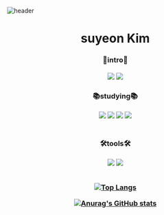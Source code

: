![header](https://capsule-render.vercel.app/api?type=wave&color=FDD7E4&height=200&section=header&text=%20&fontSize=폰트크기)
<h1 align="center">suyeon Kim</h1>

<h3 align = 'center'>🐣intro🐣 <br><br>
<a href=https://www.instagram.com/ssuyn__06/><img src="https://img.shields.io/badge/Instagram-E4405F?style=flat-square&logo=Instagram&logoColor=000000"/></a>
<a href=https://velog.io/@suyeon_06><img src="https://img.shields.io/badge/Velog-20C997?style=flat-square&logo=Velog&logoColor=000000"/></a><br>

<h3 align = 'center'>📚studying📚 <br><br>
<img src="https://img.shields.io/badge/Java-007396?style=flat-square&logo=Java&logoColor=000000"/> 
<img src="https://img.shields.io/badge/C-A8B9CC?style=flat-square&logo=C&logoColor=000000"/>
<img src="https://img.shields.io/badge/Css-1572B6?style=flat-square&logo=CSS3&logoColor=000000"/>
<img src="https://img.shields.io/badge/Html-E34F26?style=flat-square&logo=HTML5&logoColor=000000"/>  <br><br>

<h3 align = 'center'>🛠tools🛠 <br><br>
<img src="https://img.shields.io/badge/Visual Studio-5C2D91?style=flat-square&logo=Visual Studio&logoColor=000000"/>
<img src="https://img.shields.io/badge/Eclipse-2C2255?style=flat-square&logo=Eclipse IDE&logoColor=000000"/>  <br><br>

[![Top Langs](https://github-readme-stats.vercel.app/api/top-langs/?username=sueyon032)](https://github.com/suyeon032/github-readme-stats)

[![Anurag's GitHub stats](https://github-readme-stats.vercel.app/api?username=sueyon032)](https://github.com/sueyon032/github-readme-stats)

